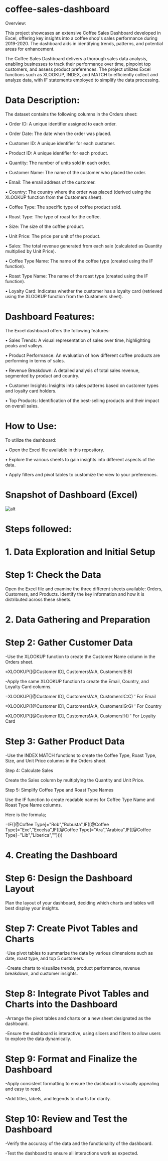 # coffee-sales-dashboard 
Overview:

This project showcases an extensive Coffee Sales Dashboard developed in Excel, offering key insights into a coffee shop's sales performance during 2019-2020. The dashboard aids in identifying trends, patterns, and potential areas for enhancement.

The Coffee Sales Dashboard delivers a thorough sales data analysis, enabling businesses to track their performance over time, pinpoint top customers, and assess product preferences. The project utilizes Excel functions such as XLOOKUP, INDEX, and MATCH to efficiently collect and analyze data, with IF statements employed to simplify the data processing.

# Data Description:

The dataset contains the following columns in the Orders sheet:

•	Order ID: A unique identifier assigned to each order.

•	Order Date: The date when the order was placed.

•	Customer ID: A unique identifier for each customer.

•	Product ID: A unique identifier for each product.

•	Quantity: The number of units sold in each order.

•	Customer Name: The name of the customer who placed the order.

•	Email: The email address of the customer.

•	Country: The country where the order was placed (derived using the XLOOKUP function from the Customers sheet).

•	Coffee Type: The specific type of coffee product sold.

•	Roast Type: The type of roast for the coffee.

•	Size: The size of the coffee product.

•	Unit Price: The price per unit of the product.

•	Sales: The total revenue generated from each sale (calculated as Quantity multiplied by Unit Price).

•	Coffee Type Name: The name of the coffee type (created using the IF function).

•	Roast Type Name: The name of the roast type (created using the IF function).

•	Loyalty Card: Indicates whether the customer has a loyalty card (retrieved using the XLOOKUP function from the Customers sheet).


# Dashboard Features:

The Excel dashboard offers the following features:

•	Sales Trends: A visual representation of sales over time, highlighting peaks and valleys.

•	Product Performance: An evaluation of how different coffee products are performing in terms of sales.

•	Revenue Breakdown: A detailed analysis of total sales revenue, segmented by product and country.

•	Customer Insights: Insights into sales patterns based on customer types and loyalty card holders.

•	Top Products: Identification of the best-selling products and their impact on overall sales.


# How to Use:

To utilize the dashboard:

•	Open the Excel file available in this repository.

•	Explore the various sheets to gain insights into different aspects of the data.

•	Apply filters and pivot tables to customize the view to your preferences.

# Snapshot of Dashboard (Excel)

![alt](https://github.com/Mahsa-Fekrisari/coffee-sales-dashboard/blob/main/Coffee%20sales%20Dashboard.png)
# Steps followed:
# 1. Data Exploration and Initial Setup

# Step 1: Check the Data

Open the Excel file and examine the three different sheets available: Orders, Customers, and Products. Identify the key information and how it is distributed across these sheets.

# 2. Data Gathering and Preparation
   
# Step 2: Gather Customer Data

-Use the XLOOKUP function to create the Customer Name column in the Orders sheet.

=XLOOKUP([@Customer ID], Customers!A:A, Customers!B:B)

-Apply the same XLOOKUP function to create the Email, Country, and Loyalty Card columns.

=XLOOKUP([@Customer ID], Customers!A:A, Customers!C:C) ' For Email

=XLOOKUP([@Customer ID], Customers!A:A, Customers!G:G) ' For Country

=XLOOKUP([@Customer ID], Customers!A:A, Customers!I:I) ' For Loyalty Card

# Step 3: Gather Product Data
-Use the INDEX MATCH functions to create the Coffee Type, Roast Type, Size, and Unit Price columns in the Orders sheet.

Step 4: Calculate Sales

Create the Sales column by multiplying the Quantity and Unit Price.

Step 5: Simplify Coffee Type and Roast Type Names

Use the IF function to create readable names for Coffee Type Name and Roast Type Name columns.

Here is the formula;

=IF([@Coffee Type]="Rob","Robusta",IF([@Coffee Type]="Exc","Excelsa",IF([@Coffee Type]="Ara","Arabica",IF([@Coffee Type]="Lib","Liberica",""))))

# 4. Creating the Dashboard

# Step 6: Design the Dashboard Layout

Plan the layout of your dashboard, deciding which charts and tables will best display your insights.

# Step 7: Create Pivot Tables and Charts

-Use pivot tables to summarize the data by various dimensions such as date, roast type, and top 5 customers.

-Create charts to visualize trends, product performance, revenue breakdown, and customer insights.

# Step 8: Integrate Pivot Tables and Charts into the Dashboard

-Arrange the pivot tables and charts on a new sheet designated as the dashboard.

-Ensure the dashboard is interactive, using slicers and filters to allow users to explore the data dynamically.

# Step 9: Format and Finalize the Dashboard
-Apply consistent formatting to ensure the dashboard is visually appealing and easy to read.

-Add titles, labels, and legends to charts for clarity.

# Step 10: Review and Test the Dashboard

-Verify the accuracy of the data and the functionality of the dashboard.

-Test the dashboard to ensure all interactions work as expected.





